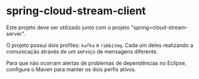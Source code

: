 # spring-cloud-stream-client

Este projeto deve ser utilizado junto com o projeto "spring=cloud-stream-server".
 
O projeto possui dois profiles: `kafka` e `rabbitmq`. Cada um deles realizando a comunicação através de um serviço de mensagens diferente.

Para que não ocorram alertas de problemas de dependências no Eclipse, configure o Maven para manter os dois perfis ativos. 